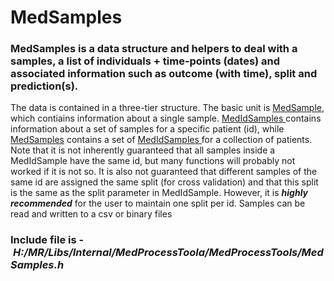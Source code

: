 # MedSamples
### MedSamples is a data structure and helpers to deal with a samples, a list of individuals + time-points (dates) and associated information such as outcome (with time), split and prediction(s). 
The data is contained in a three-tier structure. The basic unit is [MedSample](https://Medial-EarlySign.github.io/MR_LIBS/classMedSample), which contiains information about a single sample. [MedIdSamples ](https://Medial-EarlySign.github.io/MR_LIBS/classMedIdSamples)contains information about a set of samples for a specific patient (id), while [MedSamples](https://Medial-EarlySign.github.io/MR_LIBS/classMedSamples) contains a set of [MedIdSamples ](https://Medial-EarlySign.github.io/MR_LIBS/classMedIdSamples)for a collection of patients.
Note that it is not inherently guaranteed that all samples inside a MedIdSample have the same id, but many functions will probably not worked if it is not so. It is also not guaranteed that different samples of the same id are assigned the same split (for cross validation) and that this split is the same as the split parameter in MedIdSample. However, it is ***highly recommended*** for the user to maintain one split per id.
Samples can be read and written to a csv or binary files
### Include file is - *H:/MR/Libs/Internal/MedProcessToola/MedProcessTools/MedSamples.h*
 

